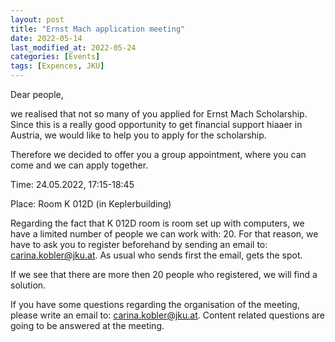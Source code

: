 ```yaml
---
layout: post
title: "Ernst Mach application meeting"
date: 2022-05-14
last_modified_at: 2022-05-24
categories: [Events]
tags: [Expences, JKU]
---
```


Dear people,

we realised that not so many of you applied for Ernst Mach Scholarship. Since this is a really good opportunity to get financial support hiaaer in Austria, we would like to help you to apply for the scholarship.

Therefore we decided to offer you a group appointment, where you can come and we can apply together.

Time: 24.05.2022, 17:15-18:45

Place: Room K 012D (in Keplerbuilding)


Regarding the fact that K 012D room is room set up with computers, we have a limited number of people we can work with: 20. For that reason, we have to ask you to register beforehand by sending an email to: carina.kobler@jku.at. As usual who sends first the email, gets the spot.

If we see that there are more then 20 people who registered, we will find a solution.

If you have some questions regarding the organisation of the meeting, please write an email to: carina.kobler@jku.at. Content related questions are going to be answered at the meeting.
